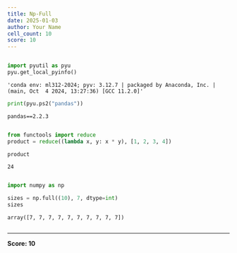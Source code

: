 ```yaml
---
title: Np-Full
date: 2025-01-03
author: Your Name
cell_count: 10
score: 10
---
```


```python

```


```python
import pyutil as pyu
pyu.get_local_pyinfo()
```




    'conda env: ml312-2024; pyv: 3.12.7 | packaged by Anaconda, Inc. | (main, Oct  4 2024, 13:27:36) [GCC 11.2.0]'




```python
print(pyu.ps2("pandas"))
```

    pandas==2.2.3
    



```python

```


```python
from functools import reduce
product = reduce((lambda x, y: x * y), [1, 2, 3, 4])
```


```python
product
```




    24




```python

```


```python
import numpy as np
```


```python
sizes = np.full((10), 7, dtype=int)
sizes
```




    array([7, 7, 7, 7, 7, 7, 7, 7, 7, 7])




```python

```


---
**Score: 10**